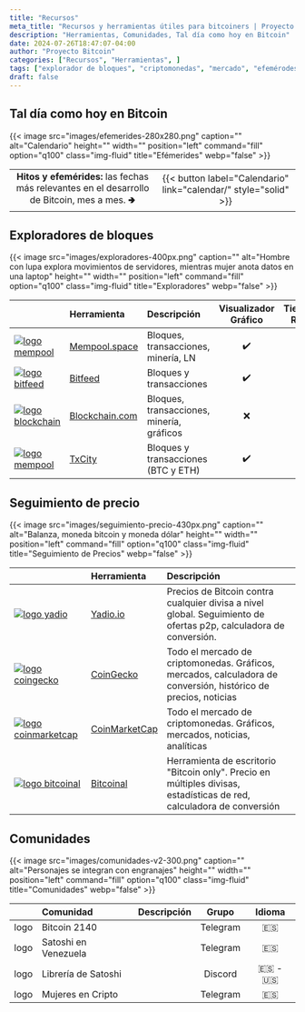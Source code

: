 ```yaml
---
title: "Recursos"
meta_title: "Recursos y herramientas útiles para bitcoiners | Proyecto Bitcoin"
description: "Herramientas, Comunidades, Tal día como hoy en Bitcoin"
date: 2024-07-26T18:47:07-04:00
author: "Proyecto Bitcoin"
categories: ["Recursos", "Herramientas", ]
tags: ["explorador de bloques", "criptomonedas", "mercado", "efemérodes"]
draft: false
---
```


## Tal día como hoy en Bitcoin

{{< image src="images/efemerides-280x280.png" caption="" alt="Calendario" height="" width="" position="left" command="fill" option="q100" class="img-fluid" title="Efémerides"  webp="false" >}}

|         |          |
| :-----: | :------: |
| **Hitos y efemérides:** las fechas más relevantes en el desarrollo de Bitcoin, mes a mes.  🢂 | {{< button label="Calendario" link="calendar/" style="solid" >}} |

## Exploradores de bloques

{{< image src="images/exploradores-400px.png" caption="" alt="Hombre con lupa explora movimientos de servidores, mientras mujer anota datos en una laptop" height="" width="" position="left" command="fill" option="q100" class="img-fluid" title="Exploradores"  webp="false" >}}

|          |          Herramienta              |           Descripción           | Visualizador Gráfico | Tiempo Real |
| -------- | :-------------------------------- | :------------------------------ | :------------------: | :---------: |
| [![logo mempool](images/mempool-logo-50px.png)](https://mempool.space/es/) | [Mempool.space](https://mempool.space/es/) | Bloques, transacciones, minería, LN | ✔️ | ✔️ |
| [![logo bitfeed](images/bitfeed.png)](https://bits.monospace.live/) |[Bitfeed](https://bits.monospace.live/) | Bloques y transacciones | ✔️ | ✔️ |
| [![logo blockchain](images/blockchain-50px-2.png)](https://www.blockchain.com/explorer/assets/btc) | [Blockchain.com](https://www.blockchain.com/explorer/assets/btc) | Bloques, transacciones, minería, gráficos | ❌ | ✔️ |
| [![logo mempool](images/txcity.png)](https://txcity.io/v/eth-btc) | [TxCity](https://txcity.io/v/eth-btc) | Bloques y transacciones (BTC y ETH) | ✔️ | ✔️ |

## Seguimiento de precio

{{< image src="images/seguimiento-precio-430px.png" caption="" alt="Balanza, moneda bitcoin y moneda dólar" height="" width="" position="left" command="fill" option="q100" class="img-fluid" title="Seguimiento de Precios"  webp="false" >}}

|                                  |                  Herramienta                  |            Descripción            |
| :------------------------------- | :-------------------------------------------- | :-------------------------------- |
| [![logo yadio](images/yadio.png "Yadio")](https://yadio.io/) | [Yadio.io](https://yadio.io/) | Precios de Bitcoin contra cualquier divisa a nivel global. Seguimiento de ofertas p2p, calculadora de conversión. |
| [![logo coingecko](images/coingecko-50px.png "Coingecko")](https://www.coingecko.com/es/monedas/bitcoin) | [CoinGecko](https://www.coingecko.com/es/monedas/bitcoin) | Todo el mercado de criptomonedas. Gráficos, mercados, calculadora de conversión, histórico de precios, noticias  |
| [![logo coinmarketcap](images/coinmarketcap-50px.png "CoinMarketCap")](https://coinmarketcap.com/es/currencies/bitcoin/) | [CoinMarketCap](https://coinmarketcap.com/es/currencies/bitcoin/) | Todo el mercado de criptomonedas. Gráficos, mercados, noticias, analíticas  |
|[![logo bitcoinal](images/b-icon-50px.png "Bitcoinal")](https://bitcoinal.com/) | [Bitcoinal](https://bitcoinal.com/) | Herramienta de escritorio "Bitcoin only". Precio en múltiples divisas, estadísticas de red, calculadora de conversión  |

## Comunidades

{{< image src="images/comunidades-v2-300.png" caption="" alt="Personajes se integran con engranajes" height="" width="" position="left" command="fill" option="q100" class="img-fluid" title="Comunidades"  webp="false" >}}

|          |          Comunidad              |           Descripción           | Grupo | Idioma |
| -------- | :------------------------------ | :------------------------------ | :---: | :----: |
|   logo   | Bitcoin 2140                    |                                 | Telegram |  🇪🇸 |
|   logo   | Satoshi en Venezuela            |                                 | Telegram |  🇪🇸 |
|   logo   | Librería de Satoshi             |                                 | Discord | 🇪🇸 - 🇺🇸 |
|   logo   | Mujeres en Cripto               |                                 | Telegram | 🇪🇸 |
